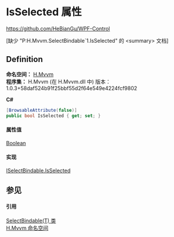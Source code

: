 # IsSelected 属性
https://github.com/HeBianGu/WPF-Control

\[缺少 "P:H.Mvvm.SelectBindable`1.IsSelected" 的 &lt;summary&gt; 文档\]



## Definition
**命名空间：** <a href="2171cdff-f9c4-6682-6b3e-a29f9cee4c25">H.Mvvm</a>  
**程序集：** H.Mvvm (在 H.Mvvm.dll 中) 版本：1.0.3+58daf524b91f25bbf55d2f64e549e4224fcf9802

**C#**
``` C#
[BrowsableAttribute(false)]
public bool IsSelected { get; set; }
```



#### 属性值
<a href="https://learn.microsoft.com/dotnet/api/system.boolean" target="_blank" rel="noopener noreferrer">Boolean</a>

#### 实现
<a href="f53a181f-0beb-019f-c339-2bf4242d4d0a">ISelectBindable.IsSelected</a>  


## 参见


#### 引用
<a href="07ec2c29-821d-b435-98d3-9a75712b06f1">SelectBindable(T) 类</a>  
<a href="2171cdff-f9c4-6682-6b3e-a29f9cee4c25">H.Mvvm 命名空间</a>  
